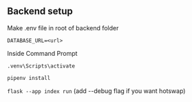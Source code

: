 ## Backend setup
Make .env file in root of backend folder

`DATABASE_URL=<url>`

Inside Command Prompt

`.venv\Scripts\activate`

`pipenv install`

`flask --app index run`
(add --debug flag if you want hotswap)
